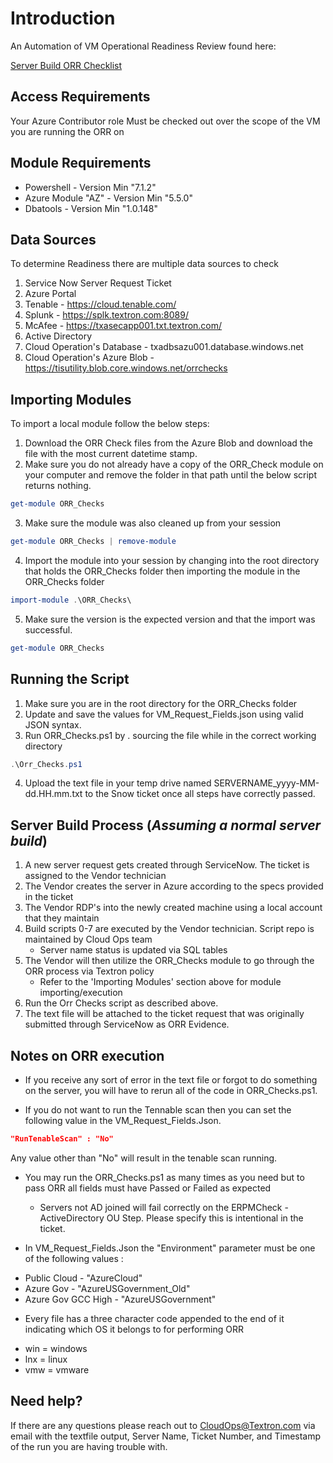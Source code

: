 # Introduction 
An Automation of VM Operational Readiness Review found here:<br>

[Server Build ORR Checklist](https://ontextron.sharepoint.com/:w:/r/sites/TISMidrange/Shared%20Documents/Cloud%20Ops/Azure/Delivery%20Packets/Server%20Build%20ORR%20Checklist.docx?d=wa85f08a1d3aa416d83afb1dc087b8b59&csf=1&web=1&e=2CjJFB)

## Access Requirements
Your Azure Contributor role Must be checked out over the scope of the VM you are running the ORR on

## Module Requirements
* Powershell - Version Min "7.1.2"
* Azure Module "AZ" - Version Min "5.5.0"
* Dbatools - Version Min "1.0.148"

## Data Sources
To determine Readiness there are multiple data sources to check 
1.	Service Now Server Request Ticket
2.  Azure Portal
3.	Tenable - https://cloud.tenable.com/ 
4.	Splunk - https://splk.textron.com:8089/
5.	McAfee - https://txasecapp001.txt.textron.com/
6.  Active Directory
7.  Cloud Operation's Database - txadbsazu001.database.windows.net
8.  Cloud Operation's Azure Blob - https://tisutility.blob.core.windows.net/orrchecks 

## Importing Modules
To import a local module follow the below steps: 
1. Download the ORR Check files from the Azure Blob and download the file with the most current datetime stamp.
2. Make sure you do not already have a copy of the ORR_Check module on your computer and remove the folder in that path until the below script returns nothing.<br> 
```powershell
get-module ORR_Checks
```
3. Make sure the module was also cleaned up from your session<br>
```powershell
get-module ORR_Checks | remove-module
```
4. Import the module into your session by changing into the root directory that holds the ORR_Checks folder then importing the module in the ORR_Checks folder<br>
```powershell
import-module .\ORR_Checks\
```
5. Make sure the version is the expected version and that the import was successful.<br>
```powershell
get-module ORR_Checks
```

## Running the Script
1. Make sure you are in the root directory for the ORR_Checks folder
2. Update and save the values for VM_Request_Fields.json using valid JSON syntax. 
3. Run ORR_Checks.ps1 by . sourcing the file while in the correct working directory<br>
```powershell
.\Orr_Checks.ps1
```
4. Upload the text file in your temp drive named SERVERNAME_yyyy-MM-dd.HH.mm.txt to the Snow ticket once all steps have correctly passed. 

## Server Build Process (*Assuming a normal server build*)
1. A new server request gets created through ServiceNow. The ticket is assigned to the Vendor technician
2. The Vendor creates the server in Azure according to the specs provided in the ticket
3. The Vendor RDP's into the newly created machine using a local account that they maintain
4. Build scripts 0-7 are executed by the Vendor technician. Script repo is maintained by Cloud Ops team
    - Server name status is updated via SQL tables
5. The Vendor will then utilize the ORR_Checks module to go through the ORR process via Textron policy
    - Refer to the 'Importing Modules' section above for module importing/execution
6. Run the Orr Checks script as described above.
7. The text file will be attached to the ticket request that was originally submitted through ServiceNow as ORR Evidence. 

## Notes on ORR execution
* If you receive any sort of error in the text file or forgot to do something on the server, you will have to rerun all of the code in ORR_Checks.ps1.

* If you do not want to run the Tennable scan then you can set the following value in the VM_Request_Fields.Json.<br>
```json
"RunTenableScan" : "No" 
```
Any value other than "No" will result in the tenable scan running.

* You may run the ORR_Checks.ps1 as many times as you need but to pass ORR all fields must have Passed or Failed as expected 
  - Servers not AD joined will fail correctly on the ERPMCheck - ActiveDirectory OU Step. Please specify this is intentional in the ticket. 

* In VM_Request_Fields.Json the "Environment" parameter must be one of the following values : 
 - Public Cloud - "AzureCloud" 
 - Azure Gov - "AzureUSGovernment_Old"
 - Azure Gov GCC High - "AzureUSGovernment"

* Every file has a three character code appended to the end of it indicating which OS it belongs to for performing ORR
 - win = windows
 - lnx = linux
 - vmw = vmware

## Need help?
If there are any questions please reach out to CloudOps@Textron.com via email with the textfile output, Server Name, Ticket Number, and Timestamp of the run you are having trouble with. 
